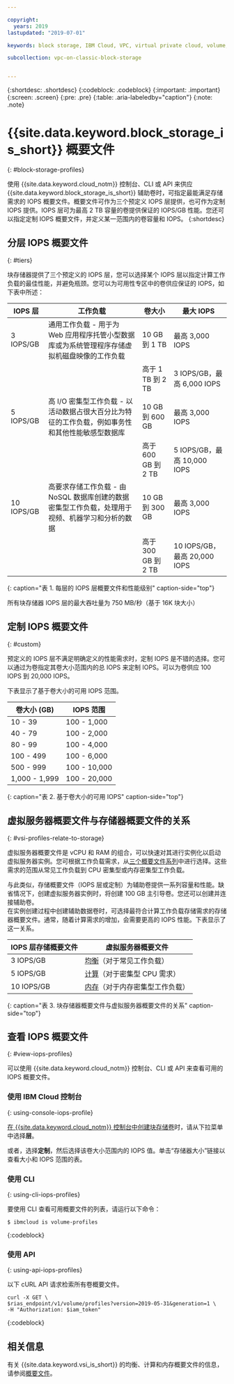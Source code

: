 ```yaml
---

copyright:
  years: 2019
lastupdated: "2019-07-01"

keywords: block storage, IBM Cloud, VPC, virtual private cloud, volume, profile, volume profile, data storage, storage profile, virtual server instance, instance

subcollection: vpc-on-classic-block-storage


---
```


{:shortdesc: .shortdesc}
{:codeblock: .codeblock}
{:important: .important}
{:screen: .screen}
{:pre: .pre}
{:table: .aria-labeledby="caption"}
{:note: .note}

# {{site.data.keyword.block_storage_is_short}} 概要文件
{: #block-storage-profiles}

使用 {{site.data.keyword.cloud_notm}} 控制台、CLI 或 API 来供应 {{site.data.keyword.block_storage_is_short}} 辅助卷时，可指定最能满足存储需求的 IOPS 概要文件。概要文件可作为三个预定义 IOPS 层提供，也可作为定制 IOPS 提供。IOPS 层可为最高 2 TB 容量的卷提供保证的 IOPS/GB 性能。您还可以指定定制 IOPS 概要文件，并定义某一范围内的卷容量和 IOPS。
{:shortdesc}

## 分层 IOPS 概要文件
{: #tiers}

块存储器提供了三个预定义的 IOPS 层，您可以选择某个 IOPS 层以指定计算工作负载的最佳性能，并避免瓶颈。您可以为可用性专区中的卷供应保证的 IOPS，如下表中所述：

|IOPS 层|工作负载|卷大小|最大 IOPS|
|-----------|----------|-------------|----------|
|3 IOPS/GB|通用工作负载 - 用于为 Web 应用程序托管小型数据库或为系统管理程序存储虚拟机磁盘映像的工作负载|10 GB 到 1 TB|最高 3,000 IOPS|
| | |高于 1 TB 到 2 TB|3 IOPS/GB，最高 6,000 IOPS|
|5 IOPS/GB|高 I/O 密集型工作负载 - 以活动数据占很大百分比为特征的工作负载，例如事务性和其他性能敏感型数据库|10 GB 到 600 GB|最高 3,000 IOPS|
| | |高于 600 GB 到 2 TB|5 IOPS/GB，最高 10,000 IOPS|
|10 IOPS/GB|高要求存储工作负载 - 由 NoSQL 数据库创建的数据密集型工作负载，处理用于视频、机器学习和分析的数据|10 GB 到 300 GB|最高 3,000 IOPS|
| | |高于 300 GB 到 2 TB|10 IOPS/GB，最高 20,000 IOPS|
{: caption="表 1. 每层的 IOPS 层概要文件和性能级别" caption-side="top"}

所有块存储器 IOPS 层的最大吞吐量为 750 MB/秒（基于 16K 块大小）

## 定制 IOPS 概要文件
{: #custom}

预定义的 IOPS 层不满足明确定义的性能需求时，定制 IOPS 是不错的选择。您可以通过为卷指定其卷大小范围内的总 IOPS 来定制 IOPS。可以为卷供应 100 IOPS 到 20,000 IOPS。

下表显示了基于卷大小的可用 IOPS 范围。

|卷大小 (GB)|IOPS 范围|
|-------------|--------------|
|10 - 39|100 - 1,000|
|40 - 79|100 - 2,000|
|80 - 99|100 - 4,000|
|100 - 499|100 - 6,000|
|500 - 999|100 - 10,000|
|1,000 - 1,999|100 - 20,000|
{: caption="表 2. 基于卷大小的可用 IOPS" caption-side="top"}

## 虚拟服务器概要文件与存储器概要文件的关系
{: #vsi-profiles-relate-to-storage}

虚拟服务器概要文件是 vCPU 和 RAM 的组合，可以快速对其进行实例化以启动虚拟服务器实例。您可根据工作负载需求，从[三个概要文件系列](/docs/vpc-on-classic-vsi?topic=vpc-on-classic-vsi-profiles)中进行选择。这些需求的范围从常见工作负载到 CPU 密集型或内存密集型工作负载。  

与此类似，存储概要文件（IOPS 层或定制）为辅助卷提供一系列容量和性能。缺省情况下，创建虚拟服务器实例时，将创建 100 GB 主引导卷。您还可以创建并连接辅助卷。  
在实例创建过程中创建辅助数据卷时，可选择最符合计算工作负载存储需求的存储器概要文件。通常，随着计算需求的增加，会需要更高的 IOPS 性能。下表显示了这一关系。

|IOPS 层存储概要文件|虚拟服务器概要文件|
|-----------------|------------------------|
|3 IOPS/GB|[均衡](/docs/vpc-on-classic-vsi?topic=vpc-on-classic-vsi-profiles#balanced)（对于常见工作负载）|
|5 IOPS/GB|[计算](/docs/vpc-on-classic-vsi?topic=vpc-on-classic-vsi-profiles#compute)（对于密集型 CPU 需求）|
|10 IOPS/GB|[内存](/docs/vpc-on-classic-vsi?topic=vpc-on-classic-vsi-profiles#memory)（对于内存密集型工作负载）|
{: caption="表 3. 块存储器概要文件与虚拟服务器概要文件的关系" caption-side="top"}

## 查看 IOPS 概要文件
{: #view-iops-profiles}

可以使用 {{site.data.keyword.cloud_notm}} 控制台、CLI 或 API 来查看可用的 IOPS 概要文件。

### 使用 IBM Cloud 控制台
{: using-console-iops-profile}

 [在 {{site.data.keyword.cloud_notm}} 控制台中创建块存储卷](/docs/vpc-on-classic-block-storage?topic=vpc-on-classic-block-storage-creating-block-storage)时，请从下拉菜单中选择**层**。

 或者，选择**定制**，然后选择该卷大小范围内的 IOPS 值。单击“存储器大小”链接以查看大小和 IOPS 范围的表。

 ### 使用 CLI
 {: using-cli-iops-profiles}

 要使用 CLI 查看可用概要文件的列表，请运行以下命令：
```
$ ibmcloud is volume-profiles
```
{:codeblock}

### 使用 API
{: using-api-iops-profiles}

以下 cURL API 请求检索所有卷概要文件。

```
curl -X GET \
$rias_endpoint/v1/volume/profiles?version=2019-05-31&generation=1 \
-H "Authorization: $iam_token"
```
{:codeblock}

## 相关信息

有关 {{site.data.keyword.vsi_is_short}} 的均衡、计算和内存概要文件的信息，请参阅[概要文件](/docs/vpc-on-classic-vsi?topic=vpc-on-classic-vsi-profiles)。
